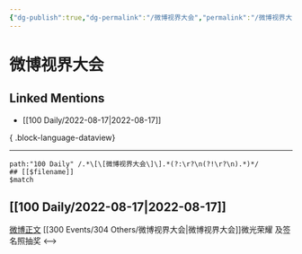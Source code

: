 ```yaml
---
{"dg-publish":true,"dg-permalink":"/微博视界大会","permalink":"/微博视界大会/","created":"2022-12-07T16:07:03.000+08:00","updated":"2023-04-10T17:05:28.000+08:00"}
---
```


# 微博视界大会

## Linked Mentions
- [[100 Daily/2022-08-17\|2022-08-17]]

{ .block-language-dataview}

---

```expander
path:"100 Daily" /.*\[\[微博视界大会\]\].*(?:\r?\n(?!\r?\n).*)*/
## [[$filename]]
$match
```
## [[100 Daily/2022-08-17\|2022-08-17]]
[微博正文](https://m.weibo.cn/2637571067/4803167663424915) [[300 Events/304 Others/微博视界大会\|微博视界大会]]微光荣耀 及签名照抽奖
<-->